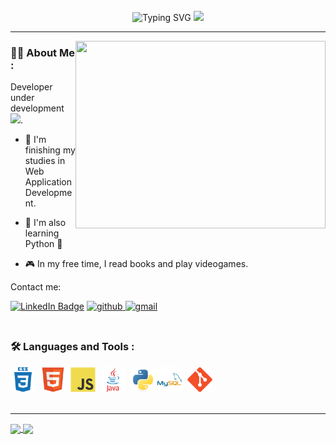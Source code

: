 <br>

<div align="center">
  <img src="https://readme-typing-svg.demolab.com?font=Fira+Code&weight=500&size=30&duration=3000&pause=700&center=true&width=1000&height=60&lines=Hello+there!+I'm+Jose." alt="Typing SVG" />
  <img src="https://media.giphy.com/media/hvRJCLFzcasrR4ia7z/giphy.gif" width="30px"/>
</div>

---

<a target="_blank" align="center">
  <img align="right" top="500" height="300" width="400" src="https://media.giphy.com/media/dWesBcTLavkZuG35MI/giphy.gif" width="600" height="300"/>
</a>

### :man_technologist: About Me :
Developer under development <img src="https://media.giphy.com/media/WUlplcMpOCEmTGBtBW/giphy.gif" width="30">.
- :telescope: I'm finishing my studies in Web Application Development.

- :seedling: I'm also learning Python 🐍

- 🎮 In my free time, I read books and play videogames.

<div id="badges">
  
  <p>Contact me: </p>
  
  <a href="https://www.linkedin.com/in/jose-lujan-moya">
  <img src="https://img.shields.io/badge/LinkedIn-blue?style=for-the-badge&logo=linkedin&logoColor=white" alt="LinkedIn Badge"/></a>
  
  <a href="https://github.com/Jolumo1" target="_blank">
  <img src=https://img.shields.io/badge/github-%2300acee.svg?color=181717&style=for-the-badge&logo=github&logoColor=white alt=github style="margin-bottom: 5px;" /> </a>

  <a href="mailto:jo_lumo@outlook.com" target="_blank">
  <img src=https://img.shields.io/badge/gmail-%2300acee.svg?color=EA4335&style=for-the-badge&logo=gmail&logoColor=white alt=gmail style="margin-bottom: 5px;" /> </a> 
</div>

<br>

### :hammer_and_wrench: Languages and Tools :

<div>
  <img src="https://github.com/devicons/devicon/blob/master/icons/css3/css3-plain-wordmark.svg"  title="CSS3" alt="CSS" width="40" height="40"/>&nbsp;
  <img src="https://github.com/devicons/devicon/blob/master/icons/html5/html5-original.svg" title="HTML5" alt="HTML" width="40" height="40"/>&nbsp;
  <img src="https://github.com/devicons/devicon/blob/master/icons/javascript/javascript-original.svg" title="JavaScript" alt="JavaScript" width="40" height="40"/>&nbsp;
  <img src="https://github.com/devicons/devicon/blob/master/icons/java/java-original-wordmark.svg" title="Java" alt="Java" width="40" height="40"/>&nbsp;
  <img src="https://github.com/devicons/devicon/blob/master/icons/python/python-original.svg" title="Python" **alt="Python" width="40" height="40"/>
  <img src="https://github.com/devicons/devicon/blob/master/icons/mysql/mysql-original-wordmark.svg" title="MySQL"  alt="MySQL" width="40" height="40"/>&nbsp;
  <img src="https://github.com/devicons/devicon/blob/master/icons/git/git-plain.svg" title="Git" **alt="Git" width="40" height="40"/>
</div>


<br>

---

<a href="https://github.com/anuraghazra/github-readme-stats">
  <img height=200 align="center" src="https://github-readme-stats.vercel.app/api?username=jolumo1&show_icons=true&rank_icon=github&custom_title=JoLumo's%20GitHub%20Stats&theme=react&card_width=300" />
</a>
<a href="https://github.com/anuraghazra/convoychat">
  <img height=200 align="center" src="https://github-readme-stats.vercel.app/api/top-langs/?username=jolumo1&layout=compact&theme=react&langs_count=8&card_width=300" />
</a>

